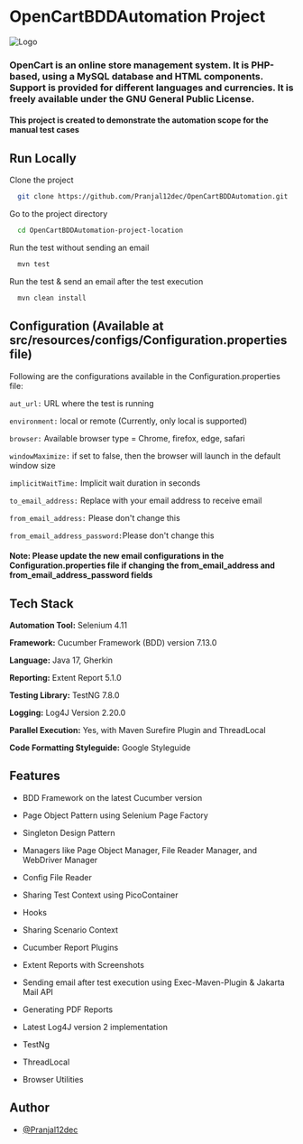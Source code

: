 # OpenCartBDDAutomation Project
![Logo](https://demo.opencart.com/image/catalog/opencart-logo.png)

### OpenCart is an online store management system. It is PHP-based, using a MySQL database and HTML components. Support is provided for different languages and currencies. It is freely available under the GNU General Public License.

#### This project is created to demonstrate the automation scope for the manual test cases

## Run Locally

Clone the project
```bash
  git clone https://github.com/Pranjal12dec/OpenCartBDDAutomation.git
```

Go to the project directory
```bash
  cd OpenCartBDDAutomation-project-location
```

Run the test without sending an email
```bash
  mvn test
```

Run the test & send an email after the test execution
```bash
  mvn clean install
```

## Configuration (Available at src/resources/configs/Configuration.properties file)

Following are the configurations available in the Configuration.properties file:

`aut_url:` URL where the test is running

`environment:` local or remote (Currently, only local is supported)

`browser:` Available browser type = Chrome, firefox, edge, safari

`windowMaximize:` if set to false, then the browser will launch in the default window size

`implicitWaitTime:` Implicit wait duration in seconds

`to_email_address:` Replace with your email address to receive email

`from_email_address:` Please don't change this

`from_email_address_password:`Please don't change this

#### Note: Please update the new email configurations in the Configuration.properties file if changing the from_email_address and from_email_address_password fields

## Tech Stack

**Automation Tool:** Selenium 4.11

**Framework:** Cucumber Framework (BDD) version 7.13.0

**Language:** Java 17, Gherkin

**Reporting:** Extent Report 5.1.0

**Testing Library:** TestNG 7.8.0

**Logging:** Log4J Version 2.20.0

**Parallel Execution:** Yes, with Maven Surefire Plugin and ThreadLocal

**Code Formatting Styleguide:** Google Styleguide


## Features

- BDD Framework on the latest Cucumber version

- Page Object Pattern using Selenium Page Factory

- Singleton Design Pattern

- Managers like Page Object Manager, File Reader Manager, and WebDriver Manager

- Config File Reader

- Sharing Test Context using PicoContainer

- Hooks

- Sharing Scenario Context

- Cucumber Report Plugins

- Extent Reports with Screenshots

- Sending email after test execution using Exec-Maven-Plugin & Jakarta Mail API

- Generating PDF Reports

- Latest Log4J version 2 implementation

- TestNg

- ThreadLocal

- Browser Utilities

## Author

- [@Pranjal12dec](https://github.com/Pranjal12dec)
